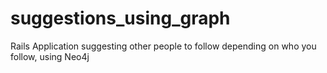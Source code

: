 suggestions_using_graph
=======================

Rails Application suggesting other people to follow depending on who you follow, using Neo4j
